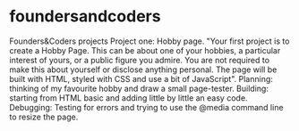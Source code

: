 # foundersandcoders
Founders&Coders projects
Project one: Hobby page. 
"Your first project is to create a Hobby Page. This can be about one of your hobbies, a particular interest of yours, or a public figure you admire. You are not required to make this about yourself or disclose anything personal. The page will be built with HTML, styled with CSS and use a bit of JavaScript". 
Planning: thinking of my favourite hobby and draw a small page-tester.
Building: starting from HTML basic and adding little by little an easy code.
Debugging: Testing for errors and trying to use the @media command line to resize the page.
